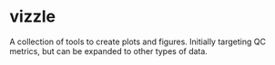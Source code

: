 vizzle
======

A collection of tools to create plots and figures. Initially targeting QC metrics, but can be expanded to other types of data.
